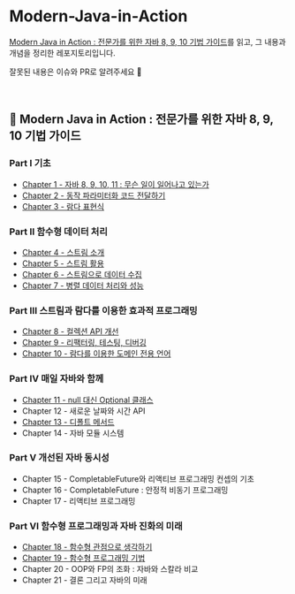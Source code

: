 # Modern-Java-in-Action

[Modern Java in Action : 전문가를 위한 자바 8, 9, 10 기법 가이드](http://www.yes24.com/Product/Goods/77125987?pid=123487&cosemkid=go15646485055614872&gclid=Cj0KCQiA2-2eBhClARIsAGLQ2RnfiJRiNBVIJE4-RqUStA8sxbbPufA-nPNX5vp8FqJbyzkGq_XjvR4aAuAhEALw_wcB)를
읽고, 그 내용과 개념을 정리한 레포지토리입니다.

잘못된 내용은 이슈와 PR로 알려주세요 🥰

<br/>

## 📌 Modern Java in Action : 전문가를 위한 자바 8, 9, 10 기법 가이드

### Part Ⅰ 기초

- [Chapter 1 - 자바 8, 9, 10, 11 : 무슨 일이 일어나고 있는가](/Chapter_01)
- [Chapter 2 - 동작 파라미터화 코드 전달하기](/Chapter_02)
- [Chapter 3 - 람다 표현식](/Chapter_03)

### Part Ⅱ 함수형 데이터 처리

- [Chapter 4 - 스트림 소개](/Chapter_04)
- [Chapter 5 - 스트림 활용](/Chapter_05)
- [Chapter 6 - 스트림으로 데이터 수집](/Chapter_06)
- [Chapter 7 - 병렬 데이터 처리와 성능](/Chapter_07)

### Part Ⅲ 스트림과 람다를 이용한 효과적 프로그래밍

- [Chapter 8 - 컬렉션 API 개선](/Chapter_08)
- [Chapter 9 - 리팩터링, 테스팅, 디버깅](/Chapter_09)
- [Chapter 10 - 람다를 이용한 도메인 전용 언어](/Chapter_10)

### Part Ⅳ 매일 자바와 함께

- [Chapter 11 - null 대신 Optional 클래스](/Chapter_11)
- Chapter 12 - 새로운 날짜와 시간 API
- [Chapter 13 - 디폴트 메서드](/Chapter_13)
- Chapter 14 - 자바 모듈 시스템

### Part Ⅴ 개선된 자바 동시성

- Chapter 15 - CompletableFuture와 리액티브 프로그래밍 컨셉의 기초
- Chapter 16 - CompletableFuture : 안정적 비동기 프로그래밍
- Chapter 17 - 리액티브 프로그래밍

### Part Ⅵ 함수형 프로그래밍과 자바 진화의 미래

- [Chapter 18 - 함수형 관점으로 생각하기](/Chapter_18)
- [Chapter 19 - 함수형 프로그래밍 기법](/Chapter_19)
- Chapter 20 - OOP와 FP의 조화 : 자바와 스칼라 비교
- Chapter 21 - 결론 그리고 자바의 미래
